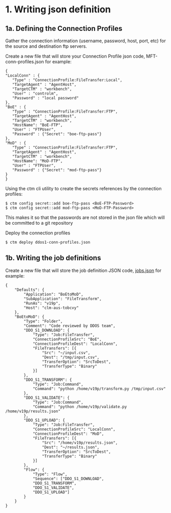 # 1. Writing json definition

## 1a. Defining the Connection Profiles
Gather the connection information (username, password, host, port, etc) for the source and destination ftp servers.

Create a new file that will store your Connection Profile json code, MFT-conn-profiles.json for example:

```
{
"LocalConn" : {
   "Type" : "ConnectionProfile:FileTransfer:Local",
   "TargetAgent" : "AgentHost",
   "TargetCTM" : "workbench",
   "User" : "controlm",
   "Password" : "local password"
},
"BoE" : {
   "Type" : "ConnectionProfile:FileTransfer:FTP",
   "TargetAgent" : "AgentHost",
   "TargetCTM" : "workbench",
   "HostName": "BoE-FTP",
   "User" : "FTPUser",
   "Password" : {"Secret": "boe-ftp-pass"}
},
"MoD" : {
   "Type" : "ConnectionProfile:FileTransfer:FTP",
   "TargetAgent" : "AgentHost",
   "TargetCTM" : "workbench",
   "HostName": "MoD-FTP",
   "User" : "FTPUser",
   "Password" : {"Secret": "mod-ftp-pass"}
}
}
```

Using the ctm cli utility to create the secrets references by the connection profiles:
```
$ ctm config secret::add boe-ftp-pass <BoE-FTP-Password>
$ ctm config secret::add mod-ftp-pass <MoD-FTP-Password>
```
This makes it so that the passwords are not stored in the json file which will be committed to a git repository

Deploy the connection profiles
```
$ ctm deploy ddos1-conn-profiles.json
```


## 1b. Writing the job definitions

Create a new file that will store the job definition JSON code, [jobs.json](./jobs.json) for example:

```
{
	"Defaults": {
		"Application": "BoEtoMoD",
		"SubApplication": "FileTransform",
		"RunAs": "v19p",
		"Host": "clm-aus-tobcvy"
	},
	"BoEtoMoD": {
		"Type": "Folder",
		"Comment": "Code reviewed by DDOS team",
		"DDO_S1_DOWNLOAD": {
			"Type": "Job:FileTransfer",
			"ConnectionProfileSrc": "BoE",
			"ConnectionProfileDest": "LocalConn",
			"FileTransfers": [{
				"Src": "~/input.csv",
				"Dest": "/tmp/input.csv",
				"TransferOption": "SrcToDest",
				"TransferType": "Binary"
			}]
		},
		"DDO_S1_TRANSFORM": {
			"Type": "Job:Command",
			"Command": "python /home/v19p/transform.py /tmp/input.csv"
		},
		"DDO_S1_VALIDATE": {
			"Type": "Job:Command",
			"Command": "python /home/v19p/validate.py /home/v19p/results.json"
		},
		"DDO_S1_UPLOAD": {
			"Type": "Job:FileTransfer",
			"ConnectionProfileSrc": "LocalConn",
			"ConnectionProfileDest": "MoD",
			"FileTransfers": [{
				"Src": "/home/v19p/results.json",
				"Dest": "~/results.json",
				"TransferOption": "SrcToDest",
				"TransferType": "Binary"
			}]
		},
		"Flow": {
			"Type": "Flow",
			"Sequence": ["DDO_S1_DOWNLOAD",
			"DDO_S1_TRANSFORM",
			"DDO_S1_VALIDATE",
			"DDO_S1_UPLOAD"]
		}
	}
}
```
